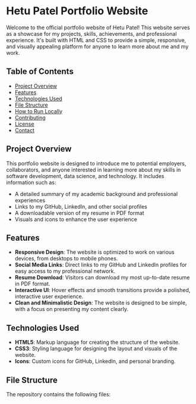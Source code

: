 # Hetu Patel Portfolio Website

Welcome to the official portfolio website of Hetu Patel! This website serves as a showcase for my projects, skills, achievements, and professional experience. It's built with HTML and CSS to provide a simple, responsive, and visually appealing platform for anyone to learn more about me and my work.

## Table of Contents

- [Project Overview](#project-overview)
- [Features](#features)
- [Technologies Used](#technologies-used)
- [File Structure](#file-structure)
- [How to Run Locally](#how-to-run-locally)
- [Contributing](#contributing)
- [License](#license)
- [Contact](#contact)

## Project Overview

This portfolio website is designed to introduce me to potential employers, collaborators, and anyone interested in learning more about my skills in software development, data science, and technology. It includes information such as:

- A detailed summary of my academic background and professional experiences
- Links to my GitHub, LinkedIn, and other social profiles
- A downloadable version of my resume in PDF format
- Visuals and icons to enhance the user experience

## Features

- **Responsive Design**: The website is optimized to work on various devices, from desktops to mobile phones.
- **Social Media Links**: Direct links to my GitHub and LinkedIn profiles for easy access to my professional network.
- **Resume Download**: Visitors can download my most up-to-date resume in PDF format.
- **Interactive UI**: Hover effects and smooth transitions provide a polished, interactive user experience.
- **Clean and Minimalistic Design**: The website is designed to be simple, with a focus on presenting my content clearly.

## Technologies Used

- **HTML5**: Markup language for creating the structure of the website.
- **CSS3**: Styling language for designing the layout and visuals of the website.
- **Icons**: Custom icons for GitHub, LinkedIn, and personal branding.

## File Structure

The repository contains the following files:

